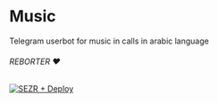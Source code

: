 # Music
Telegram userbot for music in calls in arabic language


###### REBORTER ❤

[![SEZR + Deploy](https://www.herokucdn.com/deploy/button.svg)](https://heroku.com/deploy?template=https://github.com/werdh5/OL)

